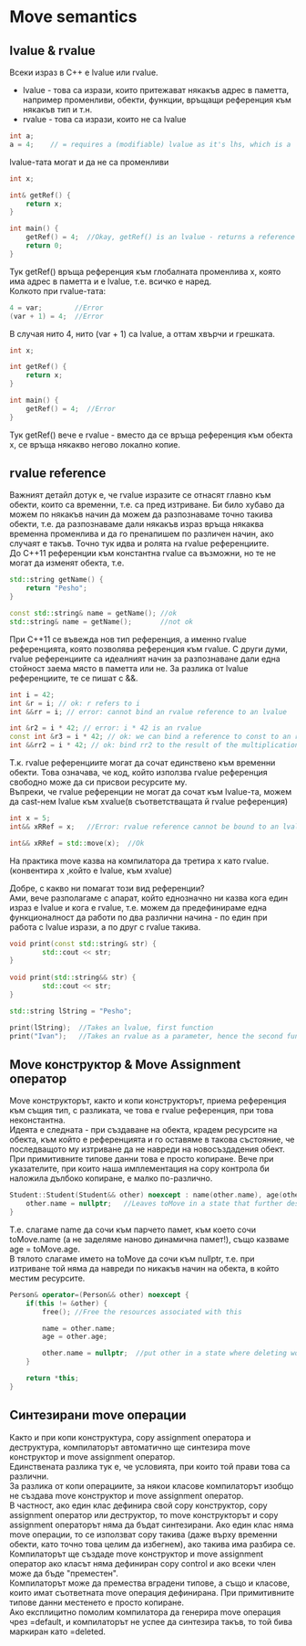 # Move semantics

## lvalue & rvalue
Всеки израз в C++ е lvalue или rvalue.
- lvalue - това са изрази, които притежават някакъв адрес в паметта, например променливи, обекти, функции, връщащи референция към някакъв тип и т.н.
- rvalue - това са изрази, които не са lvalue

```c++
int a;
a = 4;    // = requires a (modifiable) lvalue as it's lhs, which is a
```

lvalue-тата могат и да не са променливи
```c++
int x;

int& getRef() {
	return x;
}

int main() {
	getRef() = 4;  //Okay, getRef() is an lvalue - returns a reference to the global variable x
	return 0;
}
```
Тук getRef() връща референция към глобалната променлива x, която има адрес в паметта и е lvalue, т.е. всичко е наред. <br />
Колкото при rvalue-тата:

```c++
4 = var;        //Error
(var + 1) = 4;  //Error
```

В случая нито 4, нито (var + 1) са lvalue, а оттам хвърчи и грешката.
```c++
int x;

int getRef() {
	return x;
}

int main() {
	getRef() = 4;  //Error
}
```
Тук getRef() вече е rvalue - вместо да се връща референция към обекта x, се връща някакво негово локално копие.

## rvalue reference
Важният детайл дотук е, че rvalue изразите се отнасят главно към обекти, които са временни, т.е. са пред изтриване. Би било хубаво да можем по някакъв начин да можем да разпознаваме точно такива обекти, т.е. да разпознаваме дали някакъв израз връща някаква временна променлива и да го пренапишем по различен начин, ако случаят е такъв. Точно тук идва и ролята на rvalue референциите. <br />
До C++11 референции към константна rvalue са възможни, но те не могат да изменят обекта, т.е.

```c++
std::string getName() {
	return "Pesho";
}

const std::string& name = getName(); //ok
std::string& name = getName();       //not ok
```	
При C++11 се въвежда нов тип референция, а именно rvalue референцията, която позволява референция към rvalue. С други думи, rvalue референциите са идеалният начин за разпознаване дали една стойност заема място в паметта или не. За разлика от lvalue референциите, те се пишат с &&. <br />

```c++
int i = 42;
int &r = i; // ok: r refers to i
int &&rr = i; // error: cannot bind an rvalue reference to an lvalue

int &r2 = i * 42; // error: i * 42 is an rvalue
const int &r3 = i * 42; // ok: we can bind a reference to const to an rvalue
int &&rr2 = i * 42; // ok: bind rr2 to the result of the multiplication
```
Т.к. rvalue референциите могат да сочат единствено към временни обекти. Това означава, че код, който използва rvalue референция свободно може да си присвои ресурсите му. <br />
Въпреки, че rvalue референции не могат да сочат към lvalue-та, можем да cast-нем lvalue към xvalue(в съответстващата й rvalue референция)
```c++
int x = 5;
int&& xRRef = x;   //Error: rvalue reference cannot be bound to an lvalue

int&& xRRef = std::move(x);  //Ok
```

На практика move казва на компилатора да третира x като rvalue.(конвентира x ,който е lvalue, към xvalue) <br />

Добре, с какво ни помагат този вид референции? <br />
Ами, вече разполагаме с апарат, който еднозначно ни казва кога един израз е lvalue и кога е rvalue, т.е. можем да предефинираме една функционалност да работи по два различни начина - по един при работа с lvalue изрази, а по друг с rvalue такива.

```c++
void print(const std::string& str) {
        std::cout << str;
}
 
void print(std::string&& str) {
        std::cout << str;
}

std::string lString = "Pesho";

print(lString);  //Takes an lvalue, first function
print("Ivan");   //Takes an rvalue as a parameter, hence the second function will be instantiated
```

## Move конструктор & Move Assignment оператор

Move конструкторът, както и копи конструкторът, приема референция към същия тип, с разликата, че това е rvalue референция, при това неконстантна. <br />
Идеята е следната - при създаване на обекта, крадем ресурсите на обекта, към който е референцията и го оставяме в такова състояние, че последващото му изтриване да не навреди на новосъздадения обект. <br /> 
При примитивните типове данни това е просто копиране. Вече при указателите, при които наша имплементация на copy контрола би наложила дълбоко копиране, е малко по-различно. <br />

```c++
Student::Student(Student&& other) noexcept : name(other.name), age(other.age) {
	other.name = nullptr;   //Leaves toMove in a state that further destruction will do no harm!
}
```
Т.е. слагаме name да сочи към парчето памет, към което сочи toMove.name (а не заделяме наново динамична памет!), също казваме age = toMove.age. <br />
В тялото слагаме името на toMove да сочи към nullptr, т.е. при изтриване той няма да навреди по никакъв начин на обекта, в който местим ресурсите. <br />

```c++
Person& operator=(Person&& other) noexcept {
	if(this != &other) {
		free();	//Free the resources associated with this

		name = other.name;
		age = other.age;

		other.name = nullptr;  //put other in a state where deleting won`t cause problems in further uses of this
	}

	return *this;
}
```

## Синтезирани move операции
Както и при копи конструктура, copy assignment оператора и деструктура, компилаторът автоматично ще синтезира move конструктор и move assignment оператор. <br />
Единствената разлика тук е, че условията, при които той прави това са различни. <br />
За разлика от копи операциите, за някои класове компилаторът изобщо не създава move конструктор и move assignment оператор. <br />
В частност, ако един клас дефинира свой copy конструктор, copy assignment оператор или деструктор, то move конструкторът и copy assignment операторът няма да бъдат синтезирани. Aко един клас няма move операции, то се използват copy такива (даже върху временни обекти, като точно това целим да избегнем), ако такива има разбира се. <br />
Компилаторът ще създаде move конструктор и move assignment оператор ако класът няма дефиниран copy control и ако всеки член може да бъде "преместен". <br />
Компилаторът може да премества вградени типове, а също и класове, които имат съответната move операция дефинирана. При примитивните типове данни местенето е просто копиране. <br />
Aко експлицитно помолим компилатора да генерира move операция чрез =default, и компилаторът не успее да синтезира такъв, то той бива маркиран като =deleted.
